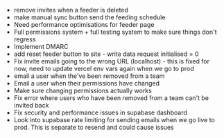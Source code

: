 - remove invites when a feeder is deleted
- make manual sync button send the feeding schedule
- Need performance optimisations for feeder page
- Full permissions system + full testing system to make sure things don't regress
- Implement DMARC
- add reset feeder button to site - write data request initialised = 0
- Fix invite emails going to the wrong URL (localhost) - this is fixed for now, need to update vercel env vars again when we go to prod
- email a user when the've been removed from a team
- Email a user when their permissions have changed
- Make sure changing permissions actually works
- Fix error where users who have been removed from a team can't be invited back
- Fix security and performance issues in supabase dashboard
- Look into supabase rate limiting for sending emails when we go live to prod. This is separate to resend and could cause issues
